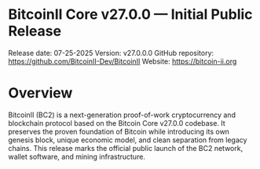 # BitcoinII Core v27.0.0 — Initial Public Release



Release date: 07-25-2025
Version: v27.0.0.0
GitHub repository: https://github.com/BitcoinII-Dev/BitcoinII
Website: https://bitcoin-ii.org



# Overview

BitcoinII (BC2) is a next-generation proof-of-work cryptocurrency and blockchain protocol based on the Bitcoin Core v27.0.0 codebase. It preserves the proven foundation of Bitcoin while introducing its own genesis block, unique economic model, and clean separation from legacy chains. This release marks the official public launch of the BC2 network, wallet software, and mining infrastructure.

